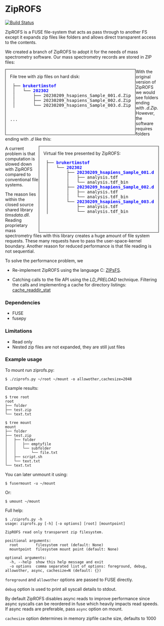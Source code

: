# ZipROFS
[![Build Status](https://travis-ci.com/openscopeproject/ZipROFS.svg?branch=dev)](https://travis-ci.com/openscopeproject/ZipROFS)

ZipROFS is a FUSE file-system that acts as pass through to another FS except it
expands zip files like folders and allows direct transparent access to the contents.

We created a branch of ZipROFS to adopt it for the needs of  mass spectrometry software.
Our mass spectrometry records are stored in ZIP files:

 <DIV style="padding:1em;border:2px solid gray;float:left;">
                     File tree with zip files on hard disk:
       <PRE style="font-family: monospace,courier,ariel,sans-serif;">
 ├── <B style="color:#1111FF;">brukertimstof</B>
 │   └── <B style="color:#1111FF;">202302</B>
 │       ├── 20230209_hsapiens_Sample_001.d.Zip
 │       ├── 20230209_hsapiens_Sample_002.d.Zip
 │       └── 20230209_hsapiens_Sample_003.d.Zip

 ...
 </PRE>
 </DIV>

With the original version of ZipROFS we would see folders ending with <i>.d.Zip</i>.
However, the software requires folders ending with <i>.d</i> like this:


 <DIV style="padding:1em;border:2px solid gray;float:right;">
             Virtual file tree presented by ZipROFS:
             <PRE style="font-family: monospace,courier,ariel,sans-serif;">
 ├── <B style="color:#1111FF;">brukertimstof</B>
 │   └── <B style="color:#1111FF;">202302</B>
 │       ├── <B style="color:#1111FF;">20230209_hsapiens_Sample_001.d</B>
 │       │   ├── analysis.tdf
 │       │   └── analysis.tdf_bin
 │       ├── <B style="color:#1111FF;">20230209_hsapiens_Sample_002.d</B>
 │       │   ├── analysis.tdf
 │       │   └── analysis.tdf_bin
 │       └── <B style="color:#1111FF;">20230209_hsapiens_Sample_003.d</B>
 │           ├── analysis.tdf
 │           └── analysis.tdf_bin

 </PRE>
 </DIV>


A current problem is that computation is slowed down with ZipROFS compared to conventional file systems.

The reason lies within the closed source shared library <i>timsdata.dll</i>.  Reading proprietary
mass spectrometry files with this library creates a huge amount of file system requests.
These many requests have to pass the user-space-kernel boundary.
Another reason for reduced performance is that file reading is not sequential.

To solve the performance problem, we

 - Re-implement ZipROFS using the language C: [ZIPsFS](https://github.com/christophgil/ZIPsFS).

 - Catching  calls to the file API using the <i>LD_PRELOAD</i> technique.
   Filtering the calls and implementing a cache for directory listings: [cache_readdir_stat](https://github.com/christophgil/cache_readdir_stat)


### Dependencies
* FUSE
* fusepy

### Limitations
* Read only
* Nested zip files are not expanded, they are still just files


### Example usage
To mount run ziprofs.py:
```shell
$ ./ziprofs.py ~/root ~/mount -o allowother,cachesize=2048
```

Example results:
```shell
$ tree root
root
├── folder
├── test.zip
└── text.txt

$ tree mount
mount
├── folder
├── test.zip
│   ├── folder
│   │   ├── emptyfile
│   │   └── subfolder
│   │       └── file.txt
│   ├── script.sh
│   └── text.txt
└── text.txt
```

You can later unmount it using:
```shell
$ fusermount -u ~/mount
```

Or:
```shell
$ umount ~/mount
```

Full help:
```shell
$ ./ziprofs.py -h
usage: ziprofs.py [-h] [-o options] [root] [mountpoint]

ZipROFS read only transparent zip filesystem.

positional arguments:
  root        filesystem root (default: None)
  mountpoint  filesystem mount point (default: None)

optional arguments:
  -h, --help  show this help message and exit
  -o options  comma separated list of options: foreground, debug, allowother, async, cachesize=N (default: {})
```

`foreground` and `allowother` options are passed to FUSE directly.

`debug` option is used to print all syscall details to stdout.

By default ZipROFS disables async reads to improve performance since async syscalls can
be reordered in fuse which heavily impacts read speeds.
If async reads are preferable, pass `async` option on mount.

`cachesize` option determines in memory zipfile cache size, defaults to 1000
